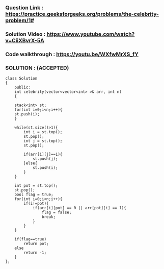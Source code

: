 ### Question Link : https://practice.geeksforgeeks.org/problems/the-celebrity-problem/1#


### Solution Video : https://www.youtube.com/watch?v=CiiXBvrX-5A

### Code walkthrough : https://youtu.be/WXfwMrXS_fY

### SOLUTION : (ACCEPTED) 

```
class Solution 
{
    public:
    int celebrity(vector<vector<int> >& arr, int n) 
    {
        
    stack<int> st;
    for(int i=0;i<n;i++){
    st.push(i);
    }   
    
    while(st.size()>1){
        int i = st.top();
        st.pop();
        int j = st.top();
        st.pop();

        if(arr[i][j]==1){
            st.push(j);
        }else{
            st.push(i);
        }
    }
    
    int pot = st.top();
    st.pop();
    bool flag = true;
    for(int i=0;i<n;i++){
        if(i!=pot){
            if(arr[i][pot] == 0 || arr[pot][i] == 1){
                flag = false;
                break;
            }
        }
    }
    
    if(flag==true)
        return pot;
    else    
        return -1;
    }
};
```